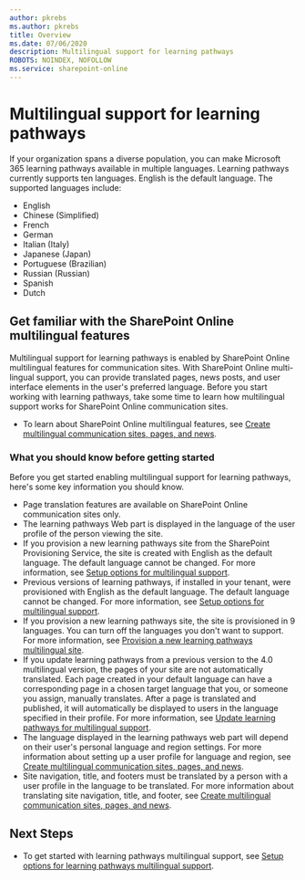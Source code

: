 ```yaml
---
author: pkrebs
ms.author: pkrebs
title: Overview
ms.date: 07/06/2020
description: Multilingual support for learning pathways
ROBOTS: NOINDEX, NOFOLLOW
ms.service: sharepoint-online
---
```


# Multilingual support for learning pathways

If your organization spans a diverse population, you can make Microsoft 365 learning pathways available in multiple languages. Learning pathways currently supports ten languages. English is the default language. The supported languages include:   

- English	 
- Chinese (Simplified)
- French
- German
- Italian (Italy)
- Japanese (Japan)
- Portuguese (Brazilian)
- Russian (Russian)
- Spanish
- Dutch

## Get familiar with the SharePoint Online multilingual features
Multilingual support for learning pathways is enabled by SharePoint Online multilingual features for communication sites.
With SharePoint Online multi-lingual support, you can provide translated pages, news posts, and user interface elements in the user's preferred language. Before you start working with learning pathways, take some time to learn how multilingual support works for SharePoint Online communication sites. 
- To learn about SharePoint Online multilingual features, see [Create multilingual communication sites, pages, and news](https://support.office.com/article/2bb7d610-5453-41c6-a0e8-6f40b3ed750c). 

### What you should know before getting started 
Before you get started enabling multilingual support for learning pathways, here's some key information you should know. 

- Page translation features are available on SharePoint Online communication sites only.
- The learning pathways Web part is displayed in the language of the user profile of the person viewing the site.   
- If you provision a new learning pathways site from the SharePoint Provisioning Service, the site is created with English as the default language. The default language cannot be changed. For more information, see [Setup options for multilingual support](./custom_setupoptions_ml.md).
- Previous versions of learning pathways, if installed in your tenant, were provisioned with English as the default language. The default language cannot be changed. For more information, see [Setup options for multilingual support](./custom_setupoptions_ml.md).
- If you provision a new learning pathways site, the site is provisioned in 9 languages. You can turn off the languages you don't want to support. For more information, see [Provision a new learning pathways multilingual site](./custom_provision_ml.md).  
- If you update learning pathways from a previous version to the 4.0 multilingual version, the pages of your site are not automatically translated. Each page created in your default language can have a corresponding page in a chosen target language that you, or someone you assign, manually translates. After a page is translated and published, it will automatically be displayed to users in the language specified in their profile. For more information, see [Update learning pathways for multilingual support](./custom_update_ml.md). 
- The language displayed in the learning pathways web part will depend on their user's personal language and region settings. For more information about setting up a user profile for language and region, see [Create multilingual communication sites, pages, and news](https://support.office.com/article/2bb7d610-5453-41c6-a0e8-6f40b3ed750c). 
- Site navigation, title, and footers must be translated by a person with a user profile in the language to be translated. For more information about translating site navigation, title, and footer, see [Create multilingual communication sites, pages, and news](https://support.office.com/article/2bb7d610-5453-41c6-a0e8-6f40b3ed750c).

## Next Steps
- To get started with learning pathways multilingual support, see [Setup options for learning pathways multilingual support](./custom_setupoptions_ml.md).